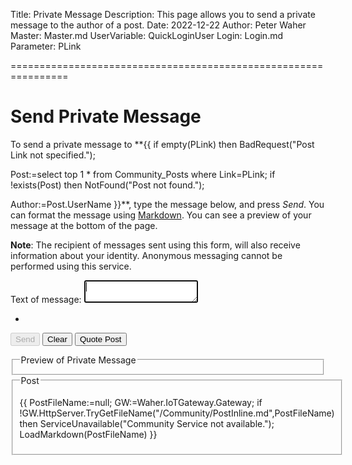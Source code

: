 Title: Private Message
Description: This page allows you to send a private message to the author of a post.
Date: 2022-12-22
Author: Peter Waher
Master: Master.md
UserVariable: QuickLoginUser
Login: Login.md
Parameter: PLink

================================================================

Send Private Message
======================

To send a private message to **{{
if empty(PLink) then BadRequest("Post Link not specified.");
	
Post:=select top 1 * from Community_Posts where Link=PLink;
if !exists(Post) then NotFound("Post not found.");

Author:=Post.UserName
}}**, type the message below, and press *Send*. You can format the message using 
[Markdown](/Markdown.md). You can see a preview of your message at the bottom of the page.

**Note**: The recipient of messages sent using this form, will also receive information about your identity. Anonymous
messaging cannot be performed using this service.

<form>

<input type="hidden" name="Type" id="Type" value="Message"/>
<input type="hidden" name="Title" id="Title" value=""/>
<input type="hidden" name="ReferenceLink" id="ReferenceLink" value="{{PLink}}"/>
<input type="hidden" name="Tag" id="Tag"/>

<p>
<label for="Text">Text of message:</label>  
<textarea name="Text" id="Text" onkeydown="TrapTab(this,DefaultProperties(),event)" onpaste="PasteContent(this,DefaultProperties(),event)" autofocus required>
</textarea>
</p>

<p>
<ul id="Tags" class="Tags noTags">
<li id="EndOfTags" class="EndOfTags"/>
</ul>
</p>

<button id="CreateButton" type="button" class="disabledButton" onclick="SendMessage()" disabled="disabled">Send</button>
<button type="button" class="negButton" onclick="ClearPost()">Clear</button>
<button id="QuoteButton" type="button" onclick="QuotePost('{{PLink}}')">Quote Post</button>

</form>
<fieldset>
<legend>Preview of Private Message</legend>
<div id="Preview"/>
</fieldset>
<fieldset>
<legend>Post</legend>

{{
PostFileName:=null;
GW:=Waher.IoTGateway.Gateway;
if !GW.HttpServer.TryGetFileName("/Community/PostInline.md",PostFileName) then ServiceUnavailable("Community Service not available.");
LoadMarkdown(PostFileName)
}}

</fieldset>